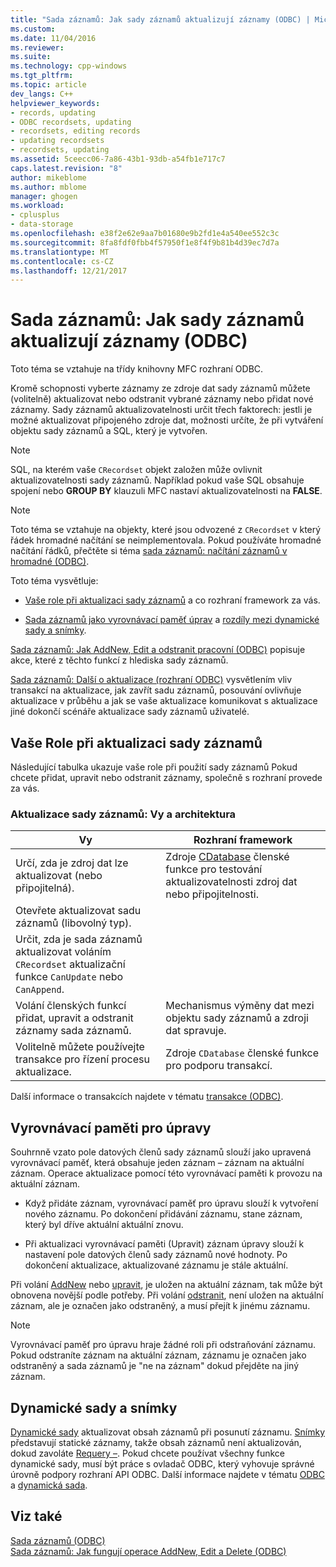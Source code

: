 ```yaml
---
title: "Sada záznamů: Jak sady záznamů aktualizují záznamy (ODBC) | Microsoft Docs"
ms.custom: 
ms.date: 11/04/2016
ms.reviewer: 
ms.suite: 
ms.technology: cpp-windows
ms.tgt_pltfrm: 
ms.topic: article
dev_langs: C++
helpviewer_keywords:
- records, updating
- ODBC recordsets, updating
- recordsets, editing records
- updating recordsets
- recordsets, updating
ms.assetid: 5ceecc06-7a86-43b1-93db-a54fb1e717c7
caps.latest.revision: "8"
author: mikeblome
ms.author: mblome
manager: ghogen
ms.workload:
- cplusplus
- data-storage
ms.openlocfilehash: e38f2e62e9aa7b01680e9b2fd1e4a540ee552c3c
ms.sourcegitcommit: 8fa8fdf0fbb4f57950f1e8f4f9b81b4d39ec7d7a
ms.translationtype: MT
ms.contentlocale: cs-CZ
ms.lasthandoff: 12/21/2017
---
```

# <a name="recordset-how-recordsets-update-records-odbc"></a>Sada záznamů: Jak sady záznamů aktualizují záznamy (ODBC)
Toto téma se vztahuje na třídy knihovny MFC rozhraní ODBC.  
  
 Kromě schopnosti vyberte záznamy ze zdroje dat sady záznamů můžete (volitelně) aktualizovat nebo odstranit vybrané záznamy nebo přidat nové záznamy. Sady záznamů aktualizovatelnosti určit třech faktorech: jestli je možné aktualizovat připojeného zdroje dat, možnosti určíte, že při vytváření objektu sady záznamů a SQL, který je vytvořen.  
  
> [!NOTE]
>  SQL, na kterém vaše `CRecordset` objekt založen může ovlivnit aktualizovatelnosti sady záznamů. Například pokud vaše SQL obsahuje spojení nebo **GROUP BY** klauzuli MFC nastaví aktualizovatelnosti na **FALSE**.  
  
> [!NOTE]
>  Toto téma se vztahuje na objekty, které jsou odvozené z `CRecordset` v který řádek hromadné načítání se neimplementovala. Pokud používáte hromadné načítání řádků, přečtěte si téma [sada záznamů: načítání záznamů v hromadné (ODBC)](../../data/odbc/recordset-fetching-records-in-bulk-odbc.md).  
  
 Toto téma vysvětluje:  
  
-   [Vaše role při aktualizaci sady záznamů](#_core_your_role_in_recordset_updating) a co rozhraní framework za vás.  
  
-   [Sada záznamů jako vyrovnávací paměť úprav](#_core_the_edit_buffer) a [rozdíly mezi dynamické sady a snímky](#_core_dynasets_and_snapshots).  
  
 [Sada záznamů: Jak AddNew, Edit a odstranit pracovní (ODBC)](../../data/odbc/recordset-how-addnew-edit-and-delete-work-odbc.md) popisuje akce, které z těchto funkcí z hlediska sady záznamů.  
  
 [Sada záznamů: Další o aktualizace (rozhraní ODBC)](../../data/odbc/recordset-more-about-updates-odbc.md) vysvětlením vliv transakcí na aktualizace, jak zavřít sadu záznamů, posouvání ovlivňuje aktualizace v průběhu a jak se vaše aktualizace komunikovat s aktualizace jiné dokončí scénáře aktualizace sady záznamů uživatelé.  
  
##  <a name="_core_your_role_in_recordset_updating"></a>Vaše Role při aktualizaci sady záznamů  
 Následující tabulka ukazuje vaše role při použití sady záznamů Pokud chcete přidat, upravit nebo odstranit záznamy, společně s rozhraní provede za vás.  
  
### <a name="recordset-updating-you-and-the-framework"></a>Aktualizace sady záznamů: Vy a architektura  
  
|Vy|Rozhraní framework|  
|---------|-------------------|  
|Určí, zda je zdroj dat lze aktualizovat (nebo připojitelná).|Zdroje [CDatabase](../../mfc/reference/cdatabase-class.md) členské funkce pro testování aktualizovatelnosti zdroj dat nebo připojitelnosti.|  
|Otevřete aktualizovat sadu záznamů (libovolný typ).||  
|Určit, zda je sada záznamů aktualizovat voláním `CRecordset` aktualizační funkce `CanUpdate` nebo `CanAppend`.||  
|Volání členských funkcí přidat, upravit a odstranit záznamy sada záznamů.|Mechanismus výměny dat mezi objektu sady záznamů a zdroji dat spravuje.|  
|Volitelně můžete používejte transakce pro řízení procesu aktualizace.|Zdroje `CDatabase` členské funkce pro podporu transakcí.|  
  
 Další informace o transakcích najdete v tématu [transakce (ODBC)](../../data/odbc/transaction-odbc.md).  
  
##  <a name="_core_the_edit_buffer"></a>Vyrovnávací paměti pro úpravy  
 Souhrnně vzato pole datových členů sady záznamů slouží jako upravená vyrovnávací paměť, která obsahuje jeden záznam – záznam na aktuální záznam. Operace aktualizace pomocí této vyrovnávací paměti k provozu na aktuální záznam.  
  
-   Když přidáte záznam, vyrovnávací paměť pro úpravu slouží k vytvoření nového záznamu. Po dokončení přidávání záznamu, stane záznam, který byl dříve aktuální aktuální znovu.  
  
-   Při aktualizaci vyrovnávací paměti (Upravit) záznam úpravy slouží k nastavení pole datových členů sady záznamů nové hodnoty. Po dokončení aktualizace, aktualizované záznamu je stále aktuální.  
  
 Při volání [AddNew](../../mfc/reference/crecordset-class.md#addnew) nebo [upravit](../../mfc/reference/crecordset-class.md#edit), je uložen na aktuální záznam, tak může být obnovena novější podle potřeby. Při volání [odstranit](../../mfc/reference/crecordset-class.md#delete), není uložen na aktuální záznam, ale je označen jako odstraněný, a musí přejít k jinému záznamu.  
  
> [!NOTE]
>  Vyrovnávací paměť pro úpravu hraje žádné roli při odstraňování záznamu. Pokud odstraníte záznam na aktuální záznam, záznamu je označen jako odstraněný a sada záznamů je "ne na záznam" dokud přejděte na jiný záznam.  
  
##  <a name="_core_dynasets_and_snapshots"></a>Dynamické sady a snímky  
 [Dynamické sady](../../data/odbc/dynaset.md) aktualizovat obsah záznamů při posunutí záznamu. [Snímky](../../data/odbc/snapshot.md) představují statické záznamy, takže obsah záznamů není aktualizován, dokud zavoláte [Requery –](../../mfc/reference/crecordset-class.md#requery). Pokud chcete používat všechny funkce dynamické sady, musí být práce s ovladač ODBC, který vyhovuje správné úrovně podpory rozhraní API ODBC. Další informace najdete v tématu [ODBC](../../data/odbc/odbc-basics.md) a [dynamická sada](../../data/odbc/dynaset.md).  
  
## <a name="see-also"></a>Viz také  
 [Sada záznamů (ODBC)](../../data/odbc/recordset-odbc.md)   
 [Sada záznamů: Jak fungují operace AddNew, Edit a Delete (ODBC)](../../data/odbc/recordset-how-addnew-edit-and-delete-work-odbc.md)